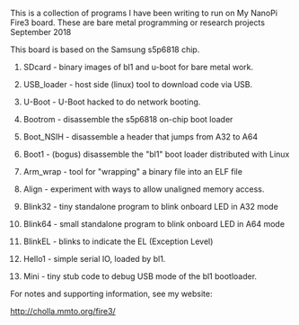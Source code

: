 This is a collection of programs I have been writing to run on My NanoPi Fire3 board.
These are bare metal programming or research projects
September 2018

This board is based on the Samsung s5p6818 chip.

1. SDcard - binary images of bl1 and u-boot for bare metal work.
1. USB_loader - host side (linux) tool to download code via USB.
1. U-Boot - U-Boot hacked to do network booting.

1. Bootrom - disassemble the s5p6818 on-chip boot loader
1. Boot_NSIH - disassemble a header that jumps from A32 to A64
1. Boot1 - (bogus) disassemble the "bl1" boot loader distributed with Linux
1. Arm_wrap - tool for "wrapping" a binary file into an ELF file

1. Align - experiment with ways to allow unaligned memory access.
1. Blink32 - tiny standalone program to blink onboard LED in A32 mode
1. Blink64 - small standalone program to blink onboard LED in A64 mode
1. BlinkEL - blinks to indicate the EL (Exception Level)
1. Hello1 - simple serial IO, loaded by bl1.
1. Mini - tiny stub code to debug USB mode of the bl1 bootloader.

For notes and supporting information, see my website:

http://cholla.mmto.org/fire3/

